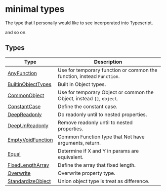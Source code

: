 # minimal types

The type that I personally would like to see incorporated into Typescript.

and so on.

## Types
| Type                                               | Description                                                            |
|----------------------------------------------------|------------------------------------------------------------------------|
| [AnyFunction](./docs/AnyFunction.md)               | Use for temporary function or common the function, instead `Function`. |
| [BuiltinObjectTypes](./docs/BuiltinObjectTypes.md) | Built in Object types.                                                 |
| [CommonObject](./docs/CommonObject.md)             | Use for temporary Object or common the Object, instead `{}`, `object`. |
| [ConstantCase](./docs/ConstantCase.md)             | Define the constant case.                                              |
| [DeepReadonly](./docs/DeepReadonly.md)             | Do readonly until to nested properties.                                |
| [DeepUnReadonly](./docs/DeepUnReadonly.md)         | Remove readonly until to nested properties.                            |
| [EmptyVoidFunction](./docs/EmptyVoidFunction.md)   | Common Function type that Not have arguments, return.                  |
| [Equal](./docs/Equal.md)                           | Determine if X and Y in params are equivalent.                         |
| [FixedLengthArray](./docs/FixedLengthArray.md)     | Define the array that fixed length.                                    |
| [Overwrite](./docs/Overwrite.md)                   | Overwrite property type.                                               |
| [StandardizeObject](./docs/StandardizeObject.md)   | Union object type is treat as difference.                              |
